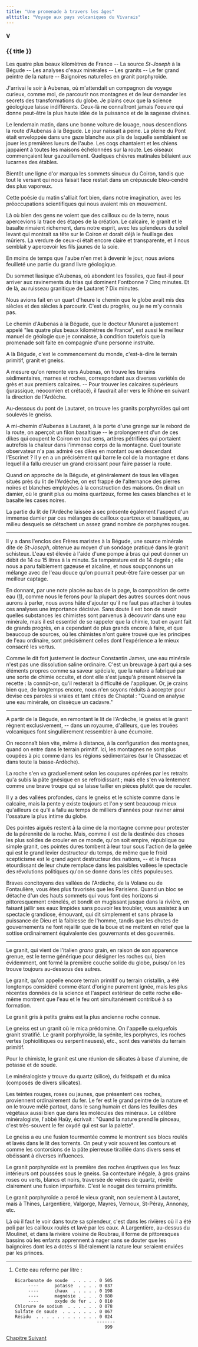 ```yaml
---
title: "Une promenade à travers les âges"
alttitle: "Voyage aux pays volcaniques du Vivarais"
---
```


#### V

### {{ title }}

<div id="tltr">

Les quatre plus beaux kilomètres de France -- La source _St-Joseph_ à la Bégude
-- Les analyses d'eaux minérales -- Les granits -- Le fer grand peintre de la
nature -- Baignoires naturelles en granit porphyroïde.

</div>

J'arrivai le soir à Aubenas, où m'attendait un compagnon de voyage curieux,
comme moi, de parcourir nos montagnes et de leur demander les secrets des
transformations du globe. Je plains ceux que la science géologique laisse
indifférents. Ceux-là ne connaîtront jamais l'oeuvre qui donne peut-être la plus
haute idée de la puissance et de la sagesse divines.

Le lendemain matin, dans une bonne voiture de louage, nous descendions la route
d'Aubenas à la Bégude. Le jour naissait à peine. La pleine du Pont était
enveloppée dans une gaze blanche aux plis de laquelle semblaient se jouer les
premières lueurs de l'aube. Les coqs chantaient et les chiens jappaient à toutes
les maisons échelonnées sur la route. Les oiseaux commençaient leur
gazouillement. Quelques chèvres matinales bêlaient aux lucarnes des étables.

Bientôt une ligne d'or marqua les sommets sinueux du Coiron, tandis que tout le
versant qui nous faisait face restait dans un crépuscule bleu-cendré des plus
vaporeux.

Cette poésie du matin s'alliait fort bien, dans notre imagination, avec les
préoccupations scientifiques qui nous avaient mis en mouvement.

Là où bien des gens ne voient que des cailloux ou de la terre, nous apercevions
la trace des étapes de la création. Le calcaire, le granit et le basalte
rimaient richement, dans notre esprit, avec les splendeurs du soleil levant qui
montrait sa tête sur le Coiron et dorait déjà le feuillage des mûriers. La
verdure de ceux-ci était encore claire et transparente, et il nous semblait y
apercevoir les fils jaunes de la soie.

En moins de temps que l'aube n'en met à devenir le jour, nous avions feuilleté
une partie du grand livre géologique.

Du sommet liasique d'Aubenas, où abondent les fossiles, que faut-il pour arriver
aux ravinements du trias qui dominent Fontbonne ? Cinq minutes. Et de là, au
ruisseau granitique de Lautaret ? Dix minutes.

Nous avions fait en un quart d'heure le chemin que le globe avait mis des
siècles et des siècles à parcourir. C'est du progrès, ou je ne m'y connais pas.

Le chemin d'Aubenas à la Bégude, que le docteur Munaret a justement appelé "les
quatre plus beaux kilomètres de France", est aussi le meilleur manuel de
géologie que je connaisse, à condition toutefois que la promenade soit faite en
compagnie d'une personne instruite.

A là Bégude, c'est le commencement du monde, c'est-à-dire le terrain primitif,
granit et gneiss.

A mesure qu'on remonte vers Aubenas, on trouve les terrains sédimentaires,
marnes et roches, correspondant aux diverses variétés de grès et aux premiers
calcaires. -- Pour trouver les calcaires supérieurs (jurassique, néocomien et
crétacé), il faudrait aller vers le Rhône en suivant la direction de l'Ardèche.

Au-dessous du pont de Lautaret, on trouve les granits porphyroïdes qui ont
soulevés le gneiss.

A mi-chemin d'Aubenas à Lautaret, à la porte d'une grange sur le rebord de la
route, on aperçoit un filon basaltique -- le prolongement d'un de ces dikes qui
coupent le Coiron en tout sens, artères pétrifiées qui portaient autrefois la
chaleur dans l'immense corps de la montagne. Quel touriste observateur n'a pas
admiré ces dikes en montant ou en descendant l'Escrinet ? Il y en a un
précisément qui barre le col de la montagne et dans lequel il a fallu creuser un
grand croissant pour faire passer la route.

Quand on approche de la Bégude, et généralement de tous les villages situés près
du lit de l'Ardèche, on est frappé de l'alternance des pierres noires et
blanches employées à la construction des maisons. On dirait un damier, où le
granit plus ou moins quartzeux, forme les cases blanches et le basalte les cases
noires.

La partie du lit de l'Ardèche laissée à sec présente également l'aspect d'un
immense damier par ces mélanges de cailloux quartzeux et basaltiques, au milieu
desquels se détachent un assez grand nombre de porphyres rouges.

---

Il y a dans l'enclos des Frères maristes à la Bégude, une source minérale dite
de _St-Joseph_, obtenue au moyen d'un sondage pratiqué dans le granit schisteux.
L'eau est élevée à l'aide d'une pompe à bras qui peut donner un débit de 14 ou
15 litres à la minute. Sa température est de 14 degrés ; elle nous a paru
faiblement gazeuse et alcaline, et nous soupçonnons un mélange avec de l'eau
douce qu'on pourrait peut-être faire cesser par un meilleur captage.

En donnant, par une note placée au bas de la page, la composition de cette eau
([1](#notes)), comme nous le ferons pour la plupart des autres sources dont nous
aurons à parler, nous avons hâte d'ajouter qu'il ne faut pas attacher à toutes
ces analyses une importance décisive. Sans doute il est bon de savoir quelles
substances les chimistes sont parvenus à découvrir dans une eau minérale, mais
il est essentiel de se rappeler que la chimie, tout en ayant fait de grands
progrès, en a cependant de plus grands encore à faire, et que beaucoup de
sources, où les chimistes n'ont guère trouvé que les principes de l'eau
ordinaire, sont précisément celles dont l'expérience a le mieux consacré les
vertus.

Comme le dit fort justement le docteur Constantin James, une eau minérale n'est
pas une dissolution saline ordinaire. C'est un breuvage à part qui a ses
éléments propres comme sa saveur spéciale, que la nature a fabriqué par une
sorte de chimie occulte, et dont elle s'est jusqu'à présent réservé la recette :
la connût-on, qu'il resterait la difficulté de l'appliquer. Or, je crains bien
que, de longtemps encore, nous n'en soyons réduits à accepter pour devise ces
paroles si vraies et tant citées de Chaptal : "Quand on analyse une eau
minérale, on dissèque un cadavre."

---

A partir de la Bégude, en remontant le lit de l'Ardèche, le gneiss et le granit
règnent exclusivement, -- dans un royaume, d'ailleurs, que les trouées
volcaniques font singulièrement ressembler à une écumoire.

On reconnaît bien vite, même à distance, à la configuration des montagnes, quand
on entre dans le terrain primitif. Ici, les montagnes ne sont plus coupées à pic
comme dans les régions sédimentaires (sur le Chassezac et dans toute la
basse-Ardèche).

La roche s'en va graduellement selon les coupures opérées par les retraits qu'a
subis la pâte gnésique en se refroidissant ; mais elle s'en va lentement comme
une brave troupe qui se laisse tailler en pièces plutôt que de reculer.

Il y a des vallées profondes, dans le gneiss et le schiste comme dans le
calcaire, mais la pente y existe toujours et l'on y sent beaucoup mieux
qu'ailleurs ce qu'il a fallu au temps de milliers d'années pour raviner ainsi
l'ossature la plus intime du globe.

Des pointes aiguës restent à la cime de la montagne comme pour protester de la
pérennité de la roche. Mais, comme il est de la destinée des choses les plus
solides de crouler en ce monde, qu'on soit empire, république ou simple granit,
ces pointes dures tombent à leur tour sous l'action de la gelée qui est le grand
levier destructeur du temps, de même que le froid scepticisme est le grand agent
destructeur des nations, -- et le fracas étourdissant de leur chute remplace
dans les paisibles vallées le spectacle des révolutions politiques qu'on se
donne dans les cités populeuses.

Braves concitoyens des vallées de l'Ardèche, de la Volane ou de Fontaulière,
vous êtes plus favorisés que les Parisiens. Quand un bloc se détache d'un des
hauts sommets qui vous font des horizons si pittoresquement crénelés, et bondit
en mugissant jusque dans la rivière, en faisant jaillir ses eaux limpides sans
pouvoir les troubler, vous assistez à un spectacle grandiose, émouvant, qui dit
simplement et sans phrase la puissance de Dieu et la faiblesse de l'homme,
tandis que les chutes de gouvernements ne font rejaillir que de la boue et ne
mettent en relief que la sottise ordinairement équivalente des gouvernants et
des gouvernés.

---

Le granit, qui vient de l'italien _grano_ grain, en raison de son apparence
grenue, est le terme générique pour désigner les roches qui, bien évidemment,
ont formé la première couche solide du globe, puisqu'on les trouve toujours
au-dessous des autres.

Le granit, qu'on appelle encore terrain primitif ou terrain cristallin, a été
longtemps considéré comme étant d'origine purement ignée, mais les plus récentes
données de la science et l'aspect extérieur de cette roche elle-même montrent
que l'eau et le feu ont simultanément contribué à sa formation.

Le granit gris à petits grains est la plus ancienne roche connue.

Le gneiss est un granit où le mica prédomine. On l'appelle quelquefois granit
stratifié. Le granit porphyroïde, la syénite, les porphyres, les roches vertes
(ophiolitiques ou serpentineuses), etc., sont des variétés du terrain primitif.

Pour le chimiste, le granit est une réunion de silicates à base d'alumine, de
potasse et de soude.

Le minéralogiste y trouve du quartz (silice), du feldspath et du mica (composés
de divers silicates).

Les teintes rouges, roses ou jaunes, que présentent ces roches, proviennent
ordinairement du fer. Le fer est le grand peintre de la nature et on le trouve
mêlé partout, dans le sang humain et dans les feuilles des végétaux aussi bien
que dans les molécules des minéraux. Le célèbre minéralogiste, l'abbé Haüy,
écrivait : "Quand la nature prend le pinceau, c'est très-souvent le fer oxydé
qui est sur la palette".

Le gneiss a eu une fusion tourmentée comme le montrent ses blocs roulés et lavés
dans le lit des torrents. On peut y voir souvent les contours et comme les
contorsions de la pâte pierreuse tiraillée dans divers sens et obéissant à
diverses influences.

Le granit porphyroïde est la première des roches éruptives que les feux
intérieurs ont poussées sous le gneiss. Sa contexture inégale, à gros grains
roses ou verts, blancs et noirs, traversée de veines de quartz, révèle
clairement une fusion imparfaite. C'est le nougat des terrains primitifs.

Le granit porphyroïde a percé le vieux granit, non seulement à Lautaret, mais à
Thines, Largentière, Valgorge, Mayres, Vernoux, St-Péray, Annonay, etc.

Là où il faut le voir dans toute sa splendeur, c'est dans les rivières où il a
été poli par les cailloux roulés et lavé par les eaux. A Largentière, au-dessus
du Moulinet, et dans la rivière voisine de Roubrau, il forme de pittoresques
bassins où les enfants apprennent à nager sans se douter que les baignoires dont
les a dotés si libéralement la nature leur seraient enviées par les princes.

<div id="notes">

---

1. Cette eau referme par litre :

       Bicarbonate de soude  . . . . . 0 505
            ----      potasse  . . . . 0 037
            ----      chaux  . . . . . 0 198
            ----      magnésie . . . . 0 080
            ----      oxyde de fer . . 0 010
       Chlorure de sodium  . . . . . . 0 078
       Sulfate de soude  . . . . . . . 0 067
       Résidu  . . . . . . . . . . . . 0 024
                                      -------
                                         999

</div>

<div id="next">

[Chapitre Suivant](06.html)

</div>
